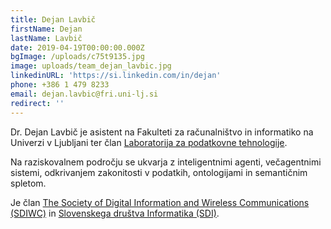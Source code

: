 ```yaml
---
title: Dejan Lavbič
firstName: Dejan
lastName: Lavbič
date: 2019-04-19T00:00:00.000Z
bgImage: /uploads/c75t9135.jpg
image: uploads/team_dejan_lavbic.jpg
linkedinURL: 'https://si.linkedin.com/in/dejan'
phone: +386 1 479 8233
email: dejan.lavbic@fri.uni-lj.si
redirect: ''
---
```

Dr. Dejan Lavbič je asistent na Fakulteti za računalništvo in informatiko na Univerzi v Ljubljani ter član [Laboratorija za podatkovne tehnologije](https://www.fri.uni-lj.si/sl/laboratorij/lpt). 

Na raziskovalnem področju se ukvarja z inteligentnimi agenti, večagentnimi sistemi, odkrivanjem zakonitosti v podatkih, ontologijami in semantičnim spletom.

Je član [The Society of Digital Information and Wireless Communications (SDIWC)](https://sdiwc.net/) in [Slovenskega društva Informatika (SDI)](https://www.drustvo-informatika.si/).
